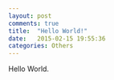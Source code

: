 ```yaml
---
layout: post
comments: true
title:  "Hello World!"
date:   2015-02-15 19:55:36
categories: Others
---
```

Hello World.
